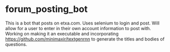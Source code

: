 # forum_posting_bot
This is a bot that posts on etxa.com.
Uses selenium to login and post. Will allow for a user to enter in their own account information to post with. Working on making it an executable and incorporating https://github.com/minimaxir/textgenrnn to generate the titles and bodies of questions. 
